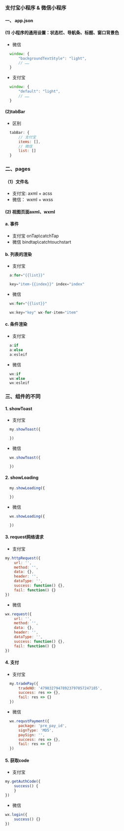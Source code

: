 ### 支付宝小程序 & 微信小程序
#### 一、 app.json
#### (1) 小程序的通用设置：状态栏、导航条、标题、窗口背景色
* 微信
```js
  window: {
      "backgroundTextStyle": "light",
      // ……
  }
```

* 支付宝
```js
  window: {
      "default": "light",
      // ……
  }
```

#### (2)tabBar
* 区别
```js
  tabBar: {
      // 支付宝
      items: [],
      // 微信
      list: []
  }
```

### 二、pages
#### （1）文件名
* 支付宝: axml + acss
* 微信： wxml + wxss

#### (2) 视图页面axml、wxml
#### a. 事件
* 支付宝 onTap\catchTap
* 微信 bindtap\catchtouchstart

#### b. 列表的渲染
* 支付宝
```js
  a:for="{{list}}"

  key="item-{{index}}" index="index"
```

* 微信
```js
  wx:for="{{list}}"

  wx:key="key" wx-for-item="item"
```

#### c. 条件渲染
* 支付宝
```js
  a:if
  a:else
  a:esleif
```

* 微信
```js
  wx:if
  wx:else
  wx:esleif
```

### 三、组件的不同
#### 1. showToast
* 支付宝
```js
  my.showToast({

  })
```

* 微信
```js
  wx.showToast({

  })
```

#### 2. showLoading
```js
  my.showLoading({

  })
```

* 微信
```js
  wx.showLoading({

  })
```

#### 3. request网络请求
* 支付宝
```js
my.httpRequest({
    url: '',
    method: '',
    data: {},
    header: '',
    dataType: '',
    success: function() {},
    fail: function() {}
})
```

* 微信
```js
wx.request({
    url: '',
    method: '',
    data: {},
    header: '',
    dataType: '',
    success: function() {},
    fail: function() {}
})
```

#### 4. 支付
* 支付宝
```js
  my.tradePay({
      tradeNO: '47983279478923797057247185',
      success: res => {},
      fail: res => {}
  })
```

* 微信
```js
  wx.requstPayment({
      package: 'pre_pay_id',
      signType: 'MD5',
      paySign: '',
      success: res => {},
      fail: res => {}
  })
```

#### 5. 获取code
* 支付宝
```js
my.getAuthCode({
    success() {
    }
})
```
* 微信
```js
wx.login({
    success() {}
})
```
